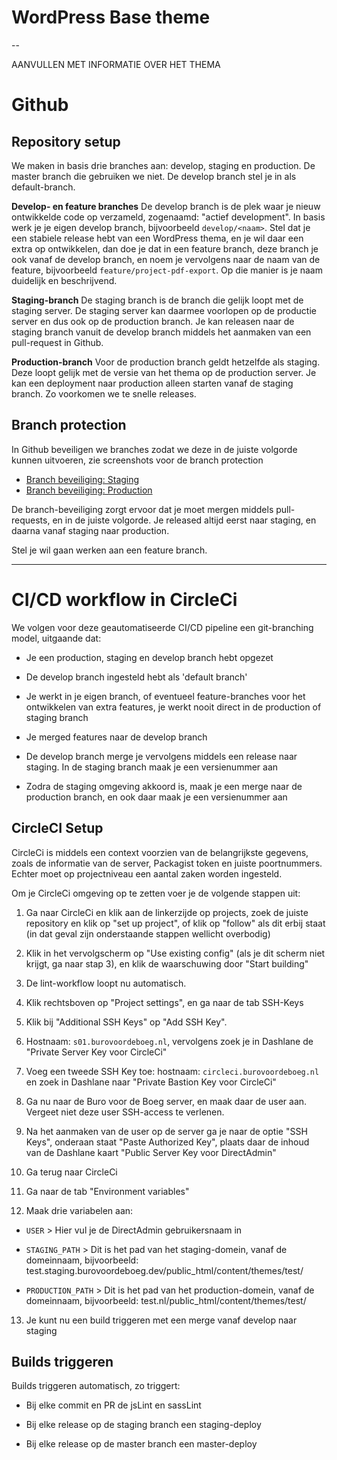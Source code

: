 
# WordPress Base theme

--

AANVULLEN MET INFORMATIE OVER HET THEMA


  
# Github
## Repository setup
We maken in basis drie branches aan: develop, staging en production. De master branch die gebruiken we niet. De develop branch stel je in als default-branch. 

**Develop- en feature branches**
De develop branch is de plek waar je nieuw ontwikkelde code op verzameld, zogenaamd: "actief development". In basis werk je je eigen develop branch, bijvoorbeeld `develop/<naam>`.  Stel dat je een stabiele release hebt van een WordPress thema, en je wil daar een extra op ontwikkelen, dan doe je dat in een feature branch, deze branch je ook vanaf de develop branch, en noem je vervolgens naar de naam van de feature, bijvoorbeeld `feature/project-pdf-export`. Op die manier is je naam duidelijk en beschrijvend. 

**Staging-branch**
De staging branch is de branch die gelijk loopt met de staging server. De staging server kan daarmee voorlopen op de productie server en dus ook op de production branch. Je kan releasen naar de staging branch vanuit de develop branch middels het aanmaken van een pull-request in Github. 

**Production-branch**
Voor de production branch geldt hetzelfde als staging. Deze loopt gelijk met de versie van het thema op de production server. Je kan een deployment naar production alleen starten vanaf de staging branch. Zo voorkomen we te snelle releases.

## Branch protection

In Github beveiligen we branches zodat we deze in de juiste volgorde kunnen uitvoeren, zie screenshots voor de branch protection

- [Branch beveiliging: Staging](https://assets.burovoordeboeg.nl/github/branch-staging.png)
- [Branch beveiliging: Production](https://assets.burovoordeboeg.nl/github/branch-production.png)

De branch-beveiliging zorgt ervoor dat je moet mergen middels pull-requests, en in de juiste volgorde. Je released altijd eerst naar staging, en daarna vanaf staging naar production. 

Stel je wil gaan werken aan een feature branch. 

___

# CI/CD workflow in CircleCi

We volgen voor deze geautomatiseerde CI/CD pipeline een git-branching model, uitgaande dat:

- Je een production, staging en develop branch hebt opgezet

- De develop branch ingesteld hebt als 'default branch'

- Je werkt in je eigen branch, of eventueel feature-branches voor het ontwikkelen van extra features, je werkt nooit direct in de production of staging branch

- Je merged features naar de develop branch

- De develop branch merge je vervolgens middels een release naar staging. In de staging branch maak je een versienummer aan

- Zodra de staging omgeving akkoord is, maak je een merge naar de production branch, en ook daar maak je een versienummer aan

  

## CircleCI Setup
CircleCi is middels een context voorzien van de belangrijkste gegevens, zoals de informatie van de server, Packagist token en juiste poortnummers. Echter moet op projectniveau een aantal zaken worden ingesteld. 

Om je CircleCi omgeving op te zetten voer je de volgende stappen uit:

1. Ga naar CircleCi en klik aan de linkerzijde op projects, zoek de juiste repository en klik op "set up project", of klik op "follow" als dit erbij staat (in dat geval zijn onderstaande stappen wellicht overbodig)

2. Klik in het vervolgscherm op "Use existing config" (als je dit scherm niet krijgt, ga naar stap 3), en klik de waarschuwing door "Start building"

3. De lint-workflow loopt nu automatisch.

4. Klik rechtsboven op "Project settings", en ga naar de tab SSH-Keys

5. Klik bij "Additional SSH Keys" op "Add SSH Key".

6. Hostnaam: `s01.burovoordeboeg.nl`, vervolgens zoek je in Dashlane de "Private Server Key voor CircleCi"

7. Voeg een tweede SSH Key toe: hostnaam: `circleci.burovoordeboeg.nl` en zoek in Dashlane naar "Private Bastion Key voor CircleCi"

8. Ga nu naar de Buro voor de Boeg server, en maak daar de user aan. Vergeet niet deze user SSH-access te verlenen.

9. Na het aanmaken van de user op de server ga je naar de optie "SSH Keys", onderaan staat "Paste Authorized Key", plaats daar de inhoud van de Dashlane kaart "Public Server Key voor DirectAdmin"

11. Ga terug naar CircleCi

11. Ga naar de tab "Environment variables"

12. Maak drie variabelen aan:

- `USER` > Hier vul je de DirectAdmin gebruikersnaam in

- `STAGING_PATH` > Dit is het pad van het staging-domein, vanaf de domeinnaam, bijvoorbeeld: test.staging.burovoordeboeg.dev/public_html/content/themes/test/

- `PRODUCTION_PATH` > Dit is het pad van het production-domein, vanaf de domeinnaam, bijvoorbeeld: test.nl/public_html/content/themes/test/

13. Je kunt nu een build triggeren met een merge vanaf develop naar staging



## Builds triggeren

Builds triggeren automatisch, zo triggert:

- Bij elke commit en PR de jsLint en sassLint

- Bij elke release op de staging branch een staging-deploy

- Bij elke release op de master branch een master-deploy